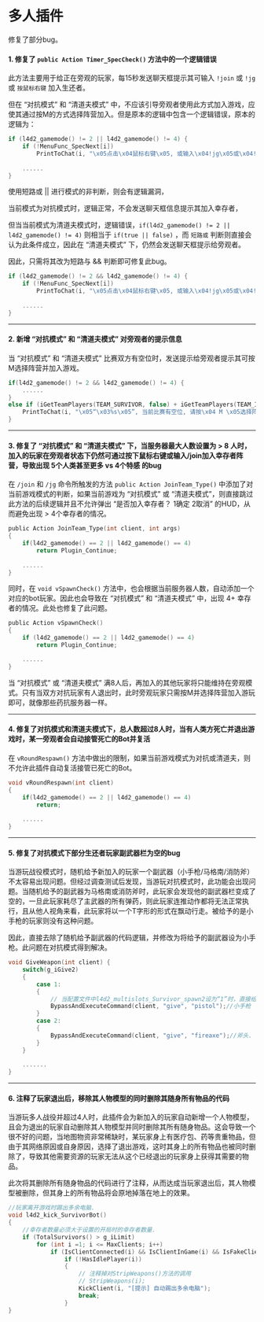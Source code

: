 # 多人插件



修复了部分bug。



#### 1. 修复了 `public Action Timer_SpecCheck()` 方法中的一个逻辑错误

此方法主要用于给正在旁观的玩家，每15秒发送聊天框提示其可输入 `!join` 或 `!jg` 或 `按鼠标右键` 加入生还者。

但在 “对抗模式” 和 “清道夫模式” 中，不应该引导旁观者使用此方式加入游戏，应使其通过按M的方式选择阵营加入。但是原本的逻辑中包含一个逻辑错误，原本的逻辑为：

```c
if (l4d2_gamemode() != 2 || l4d2_gamemode() != 4) {
    if (!MenuFunc_SpecNext[i])
        PrintToChat(i, "\x05点击\x04鼠标右键\x05, 或输入\x04!jg\x05或\x04!join\x05加入幸存者.");
    
    ......
}
```



使用短路或 || 进行模式的非判断，则会有逻辑漏洞，

当前模式为对抗模式时，逻辑正常，不会发送聊天框信息提示其加入幸存者，

但当当前模式为清道夫模式时，逻辑错误，`if(l4d2_gamemode() != 2 || l4d2_gamemode() != 4)` 则相当于 `if(true || false)` ，而 `短路或` 判断则直接会认为此条件成立，因此在 “清道夫模式” 下，仍然会发送聊天框提示给旁观者。



因此，只需将其改为短路与 && 判断即可修复此bug。

```c
if (l4d2_gamemode() != 2 && l4d2_gamemode() != 4) {
    if (!MenuFunc_SpecNext[i])
        PrintToChat(i, "\x05点击\x04鼠标右键\x05, 或输入\x04!jg\x05或\x04!join\x05加入幸存者.");
    
    ......
}
```





---

#### 2. 新增 “对抗模式” 和 “清道夫模式” 对旁观者的提示信息

当 “对抗模式” 和 “清道夫模式” 比赛双方有空位时，发送提示给旁观者提示其可按M选择阵营并加入游戏。

```c
if(l4d2_gamemode() != 2 && l4d2_gamemode() != 4) {
    ......
}
else if (iGetTeamPlayers(TEAM_SURVIVOR, false) + iGetTeamPlayers(TEAM_INFECTED, false) < 8) {
    PrintToChat(i, "\x05“\x03%s\x05”, 当前比赛有空位, 请按\x04 M \x05选择阵营加入.", PlayerName);
}
```





---

#### 3. 修复了 “对抗模式” 和 “清道夫模式” 下，当服务器最大人数设置为 > 8 人时，加入的玩家在旁观者状态下仍然可通过按下鼠标右键或输入/join加入幸存者阵营，导致出现 5个人类甚至更多 vs 4个特感 的bug

在 `/join` 和 `/jg` 命令所触发的方法 `public Action JoinTeam_Type()` 中添加了对当前游戏模式的判断，如果当前游戏为 “对抗模式” 或 “清道夫模式”，则直接跳过此方法的后续逻辑并且不允许弹出 “是否加入幸存者？ 1确定 2取消” 的HUD，从而避免出现 > 4个幸存者的情况。

```c
public Action JoinTeam_Type(int client, int args)
{
    if(l4d2_gamemode() == 2 || l4d2_gamemode() == 4)
        return Plugin_Continue;
    
    ......
}
```



同时，在 `void vSpawnCheck()` 方法中，也会根据当前服务器人数，自动添加一个对应的bot玩家。因此也会导致在 “对抗模式” 和 “清道夫模式” 中，出现 4+ 幸存者的情况。此处也修复了此问题。

```c
public Action vSpawnCheck()
{
    if (l4d2_gamemode() == 2 || l4d2_gamemode() == 4)
        return Plugin_Continue;

    ......
}
```



当 “对抗模式” 或 “清道夫模式” 满8人后，再加入的其他玩家将只能维持在旁观模式。只有当双方对抗玩家有人退出时，此时旁观玩家只需按M并选择阵营加入游玩即可，就像那些药抗服务器一样。





---

#### 4. 修复了对抗模式和清道夫模式下，总人数超过8人时，当有人类方死亡并退出游戏时，某一旁观者会自动接管死亡的Bot并复活

在 `vRoundRespawn()` 方法中做出的限制，如果当前游戏模式为对抗或清道夫，则不允许此插件自动复活接管已死亡的Bot。

```c
void vRoundRespawn(int client)
{
    if(l4d2_gamemode() == 2 || l4d2_gamemode() == 4)
        return;
    
    ......
}
```





---

#### 5. 修复了对抗模式下部分生还者玩家副武器栏为空的bug

当游玩战役模式时，随机给予新加入的玩家一个副武器（小手枪/马格南/消防斧）不太容易出现问题。但经过调查测试后发现，当游玩对抗模式时，此功能会出现问题。当随机给予的副武器为马格南或消防斧时，此玩家会发现他的副武器栏变成了空的，一旦此玩家耗尽了主武器的所有弹药，则此玩家连推动作都将无法正常执行，且从他人视角来看，此玩家将以一个T字形的形式在飘动行走。被给予的是小手枪的玩家则没有这种问题。

因此，直接去除了随机给予副武器的代码逻辑，并修改为将给予的副武器设为小手枪。此问题在对抗模式得到解决。

```c
void GiveWeapon(int client) {
    switch(g_iGive2)
    {
        case 1:
        {
            // 当配置文件中l4d2_multislots_Survivor_spawn2设为“1”时，直接给予小手枪
            BypassAndExecuteCommand(client, "give", "pistol");//小手枪
        }
        case 2:
        {
            BypassAndExecuteCommand(client, "give", "fireaxe");//斧头.
        }
    }
    
    .......
}
```





---

#### 6. 注释了玩家退出后，移除其人物模型的同时删除其随身所有物品的代码

当游玩多人战役并超过4人时，此插件会为新加入的玩家自动新增一个人物模型，且会为退出的玩家自动删除其人物模型并同时删除其所有随身物品。这会导致一个很不好的问题，当地图物资非常稀缺时，某玩家身上有医疗包、药等贵重物品，但由于其网络原因或自身原因，选择了退出游戏，这时其身上的所有物品也被同时删除了，导致其他需要资源的玩家无法从这个已经退出的玩家身上获得其需要的物品。

此次将其删除所有随身物品的代码进行了注释，从而达成当玩家退出后，其人物模型被删除，但其身上的所有物品将会原地掉落在地上的效果。

```c
//玩家离开游戏时踢出多余电脑.
void l4d2_kick_SurvivorBot()
{
    //幸存者数量必须大于设置的开局时的幸存者数量.
    if (TotalSurvivors() > g_iLimit)
        for (int i =1; i <= MaxClients; i++)
            if (IsClientConnected(i) && IsClientInGame(i) && IsFakeClient(i) && GetClientTeam(i) == TEAM_SURVIVOR)
                if (!HasIdlePlayer(i))
                {
                    // 注释掉对StripWeapons()方法的调用
                    // StripWeapons(i);
                    KickClient(i, "[提示] 自动踢出多余电脑");
                    break;
                }
}
```

